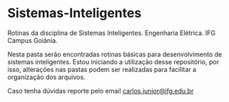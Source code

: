 # Sistemas-Inteligentes
Rotinas da disciplina de Sistemas Inteligentes. Engenharia Elétrica. IFG Campus Goiânia.

Nesta pasta serão encontradas rotinas básicas para desenvolvimento de sistemas inteligentes.
Estou iniciando a utilização desse repositório, por isso, alterações nas pastas podem ser realizadas para facilitar
a organização dos arquivos.

Caso tenha dúvidas reporte pelo email carlos.junior@ifg.edu.br
